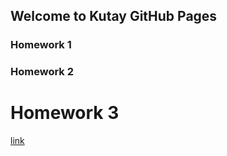## Welcome to Kutay GitHub Pages



### Homework 1
### Homework 2

# Homework 3

[link](https://tureng.com/tr/turkce-ingilizce)
